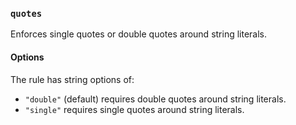 ### `quotes`

Enforces single quotes or double quotes around string literals.

#### Options

The rule has string options of:

* `"double"` (default) requires double quotes around string literals.
* `"single"` requires single quotes around string literals.

<!-- assertions quotes -->

